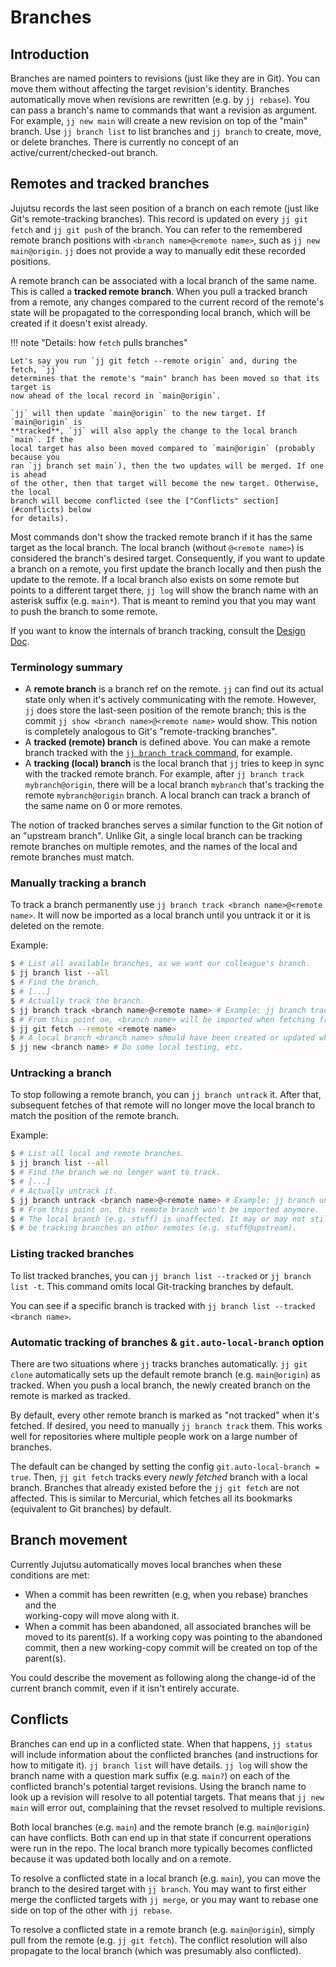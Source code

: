# Branches


## Introduction

Branches are named pointers to revisions (just like they are in Git). You can
move them without affecting the target revision's identity. Branches
automatically move when revisions are rewritten (e.g. by `jj rebase`). You can
pass a branch's name to commands that want a revision as argument. For example,
`jj new main` will create a new revision on top of the "main" branch. Use
`jj branch list` to list branches and `jj branch` to create, move, or delete
branches. There is currently no concept of an active/current/checked-out branch.

## Remotes and tracked branches

Jujutsu records the last seen position of a branch on each remote (just like
Git's remote-tracking branches). This record is updated on every `jj git fetch`
and `jj git push` of the branch. You can refer to the remembered remote branch
positions with `<branch name>@<remote name>`, such as `jj new main@origin`. `jj`
does not provide a way to manually edit these recorded positions.

A remote branch can be associated with a local branch of the same name. This is
called a **tracked remote branch**. When you pull a tracked branch from a
remote, any changes compared to the current record of the remote's state will be
propagated to the corresponding local branch, which will be created if it
doesn't exist already.

!!! note "Details: how `fetch` pulls branches"

    Let's say you run `jj git fetch --remote origin` and, during the fetch, `jj`
    determines that the remote's "main" branch has been moved so that its target is
    now ahead of the local record in `main@origin`.

    `jj` will then update `main@origin` to the new target. If `main@origin` is
    **tracked**, `jj` will also apply the change to the local branch `main`. If the
    local target has also been moved compared to `main@origin` (probably because you
    ran `jj branch set main`), then the two updates will be merged. If one is ahead
    of the other, then that target will become the new target. Otherwise, the local
    branch will become conflicted (see the ["Conflicts" section](#conflicts) below
    for details).

Most commands don't show the tracked remote branch if it has the same target as
the local branch. The local branch (without `@<remote name>`) is considered the
branch's desired target. Consequently, if you want to update a branch on a
remote, you first update the branch locally and then push the update to the
remote. If a local branch also exists on some remote but points to a different
target there, `jj log` will show the branch name with an asterisk suffix (e.g.
`main*`). That is meant to remind you that you may want to push the branch to
some remote.

If you want to know the internals of branch tracking, consult the 
[Design Doc][design].

### Terminology summary

- A **remote branch** is a branch ref on the remote. `jj` can find out its
  actual state only when it's actively communicating with the remote. However,
  `jj` does store the last-seen position of the remote branch; this is the
  commit `jj show <branch name>@<remote name>` would show. This notion is
  completely analogous to Git's "remote-tracking branches".
- A **tracked (remote) branch** is defined above. You can make a remote branch
  tracked with the [`jj branch track` command](#manually-tracking-a-branch), for
  example.
- A **tracking (local) branch** is the local branch that `jj` tries to keep in
  sync with the tracked remote branch. For example, after `jj branch track
  mybranch@origin`, there will be a local branch `mybranch` that's tracking the
  remote `mybranch@origin` branch. A local branch can track a branch of the same
  name on 0 or more remotes.

The notion of tracked branches serves a similar function to the Git notion of an
"upstream branch". Unlike Git, a single local branch can be tracking remote
branches on multiple remotes, and the names of the local and remote branches
must match.

### Manually tracking a branch

To track a branch permanently use `jj branch track <branch name>@<remote name>`. 
It will now be imported as a local branch until you untrack it or it is deleted
on the remote. 

Example:

```sh
$ # List all available branches, as we want our colleague's branch.
$ jj branch list --all
$ # Find the branch.
$ # [...]
$ # Actually track the branch.
$ jj branch track <branch name>@<remote name> # Example: jj branch track my-feature@origin
$ # From this point on, <branch name> will be imported when fetching from <remote name>.
$ jj git fetch --remote <remote name>
$ # A local branch <branch name> should have been created or updated while fetching.
$ jj new <branch name> # Do some local testing, etc.
```

### Untracking a branch

To stop following a remote branch, you can `jj branch untrack` it. After that,
subsequent fetches of that remote will no longer move the local branch to match
the position of the remote branch.

Example: 

```sh
$ # List all local and remote branches.
$ jj branch list --all
$ # Find the branch we no longer want to track.
$ # [...]
# # Actually untrack it.
$ jj branch untrack <branch name>@<remote name> # Example: jj branch untrack stuff@origin
$ # From this point on, this remote branch won't be imported anymore.
$ # The local branch (e.g. stuff) is unaffected. It may or may not still
$ # be tracking branches on other remotes (e.g. stuff@upstream).
```

### Listing tracked branches

To list tracked branches, you can `jj branch list --tracked` or `jj branch list -t`.
This command omits local Git-tracking branches by default.

You can see if a specific branch is tracked with `jj branch list --tracked <branch name>`.


### Automatic tracking of branches & `git.auto-local-branch` option

There are two situations where `jj` tracks branches automatically. `jj git
clone` automatically sets up the default remote branch (e.g. `main@origin`) as
tracked. When you push a local branch, the newly created branch on the remote is
marked as tracked.

By default, every other remote branch is marked as "not tracked" when it's
fetched. If desired, you need to manually `jj branch track` them. This works
well for repositories where multiple people work on a large number of branches. 

The default can be changed by setting the config `git.auto-local-branch = true`.
Then, `jj git fetch` tracks every *newly fetched* branch with a local branch.
Branches that already existed before the `jj git fetch` are not affected. This
is similar to Mercurial, which fetches all its bookmarks (equivalent to Git
branches) by default.

## Branch movement

Currently Jujutsu automatically moves local branches when these conditions are
met:

 * When a commit has been rewritten (e.g, when you rebase) branches and the  
   working-copy will move along with it.
 * When a commit has been abandoned, all associated branches will be moved 
   to its parent(s). If a working copy was pointing to the abandoned commit,
   then a new working-copy commit will be created on top of the parent(s).

You could describe the movement as following along the change-id of the 
current branch commit, even if it isn't entirely accurate.

## Conflicts

Branches can end up in a conflicted state. When that happens, `jj status` will
include information about the conflicted branches (and instructions for how to
mitigate it). `jj branch list` will have details. `jj log` will show the branch
name with a question mark suffix (e.g. `main?`) on each of the conflicted
branch's potential target revisions. Using the branch name to look up a revision
will resolve to all potential targets. That means that `jj new main` will error
out, complaining that the revset resolved to multiple revisions.

Both local branches (e.g. `main`) and the remote branch (e.g. `main@origin`) can
have conflicts. Both can end up in that state if concurrent operations were run
in the repo. The local branch more typically becomes conflicted because it was
updated both locally and on a remote.

To resolve a conflicted state in a local branch (e.g. `main`), you can move the
branch to the desired target with `jj branch`. You may want to first either
merge the conflicted targets with `jj merge`, or you may want to rebase one side
on top of the other with `jj rebase`.

To resolve a conflicted state in a remote branch (e.g. `main@origin`), simply
pull from the remote (e.g. `jj git fetch`). The conflict resolution will also
propagate to the local branch (which was presumably also conflicted).

[design]: design/tracking-branches.md
